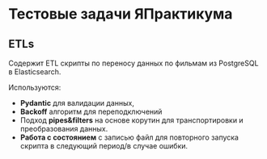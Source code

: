 # Тестовые задачи ЯПрактикума

## ETLs
Содержит ETL скрипты по переносу данных по фильмам из PostgreSQL в Elasticsearch.

Используются:
 - **Pydantic** для валидации данных,
 - **Backoff** алгоритм для переподключений
 - Подход **pipes&filters** на основе корутин для транспортировки и преобразования данных.
 - **Работа с состоянием** с записью файл для повторного запуска скрипта в следующий период/в случае ошибки.